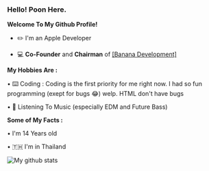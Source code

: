 ### **Hello! Poon Here.**

**Welcome To My Github Profile!**
  
  - ✏️ I'm an Apple Developer
  
  - 💻 **Co-Founder** and **Chairman** of [[Banana Development]](https://github.com/Banana-Development)

**My Hobbies Are :**
   
   • ⌨️ Coding : Coding is the first priority for me right now. I had so fun programming (exept for bugs 😂) welp. HTML don't have bugs
   
   • 🎵 Listening To Music (especially EDM and Future Bass)
  
**Some of My Facts :**

   •  I'm 14 Years old
   
   • 🇹🇭 I'm in Thailand

   ![My github stats](https://github-readme-stats.vercel.app/api?username=puntawatsub&show_icons=true)
